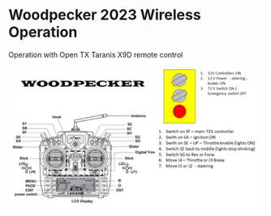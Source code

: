 # Woodpecker 2023 Wireless Operation

Operation with Open TX Taranis X9D remote control



![Screenshot](/images/WoodpeckerTaranisOperations.jpg)
